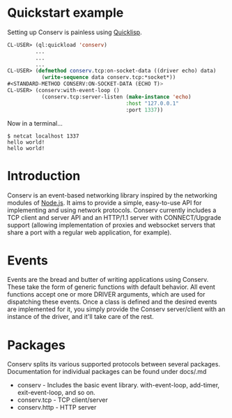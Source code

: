 # Quickstart example

Setting up Conserv is painless using [Quicklisp](http://quicklisp.org).

```lisp
CL-USER> (ql:quickload 'conserv)
         ...
         ...
         ...
CL-USER> (defmethod conserv.tcp:on-socket-data ((driver echo) data)
           (write-sequence data conserv.tcp:*socket*))
#<STANDARD-METHOD CONSERV:ON-SOCKET-DATA (ECHO T)>
CL-USER> (conserv:with-event-loop ()
           (conserv.tcp:server-listen (make-instance 'echo)
                                      :host "127.0.0.1"
                                      :port 1337))
```

Now in a terminal...

    $ netcat localhost 1337
    hello world!
    hello world!

# Introduction

Conserv is an event-based networking library inspired by the networking modules of
[Node.js](http://nodejs.org). It aims to provide a simple, easy-to-use API for implementing and
using network protocols. Conserv currently includes a TCP client and server API and an HTTP/1.1
server with CONNECT/Upgrade support (allowing implementation of proxies and websocket servers that
share a port with a regular web application, for example).

# Events

Events are the bread and butter of writing applications using Conserv. These take the form of
generic functions with default behavior. All event functions accept one or more DRIVER arguments,
which are used for dispatching these events. Once a class is defined and the desired events are
implemented for it, you simply provide the Conserv server/client with an instance of the driver, and
it'll take care of the rest.

# Packages

Conserv splits its various supported protocols between several packages. Documentation for
individual packages can be found under docs/<package-name>.md

  * conserv - Includes the basic event library. with-event-loop, add-timer, exit-event-loop, and so on.
  * conserv.tcp - TCP client/server
  * conserv.http - HTTP server
